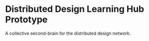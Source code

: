 # Distributed Design Learning Hub Prototype

A collective second-brain for the distributed design network.

